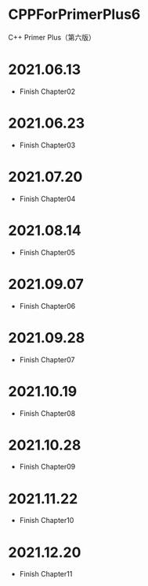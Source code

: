 # CPPForPrimerPlus6
C++ Primer Plus（第六版）

# 2021.06.13
* Finish Chapter02

# 2021.06.23
* Finish Chapter03

# 2021.07.20
* Finish Chapter04

# 2021.08.14
* Finish Chapter05

# 2021.09.07
* Finish Chapter06

# 2021.09.28
* Finish Chapter07

# 2021.10.19
* Finish Chapter08

# 2021.10.28
* Finish Chapter09

# 2021.11.22
* Finish Chapter10

# 2021.12.20
* Finish Chapter11